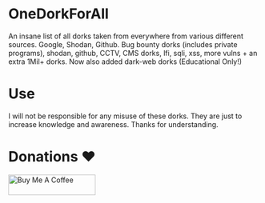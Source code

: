 # OneDorkForAll
An insane list of all dorks taken from everywhere from various different sources. Google, Shodan, Github.
Bug bounty dorks (includes private programs), shodan, github, CCTV, CMS dorks, lfi, sqli, xss, more vulns + an extra 1Mil+ dorks.
Now also added dark-web dorks (Educational Only!)

# Use
I will not be responsible for any misuse of these dorks. They are just to increase knowledge and awareness. Thanks for understanding.

# Donations ❤️
<a href="https://www.buymeacoffee.com/hackshiv" target="_blank"><img src="https://uc18a5d6fa18c7a6e6bcf0c8ac68.previews.dropboxusercontent.com/p/thumb/ACSeWjaYon3DD9ybIl1P0_kUMesC-433mJdEs6lWeL4Ff_4trWI-XsOTC6s3Z6iVNaKRXjVXGhIj3WcJuVMVk1BJDj1EHgJWuk0KfKIV1QcQ8iRJlFbD0WuJAj26Bquqhh65f5_7LlaLRmoBETr8GrXy1CqKeATM49xaGG1WZJKfiwKMUfaBklfajnIwqVMOIxYT7cwKqz39KHsj3OpVpY-vdnRyAhr6R350TFwvTGYJm36Wm3nmH6RjUya1ozVpN07d8Vs4TY0nQguKwqQYhgE_rAXvrQsCSPMAaKGYrNECDE88vnLnRiErq8O1lKsoHZLoo37fg4EBK1vG8SWBr0So/p.png" alt="Buy Me A Coffee" height="41" width="174"></a>
